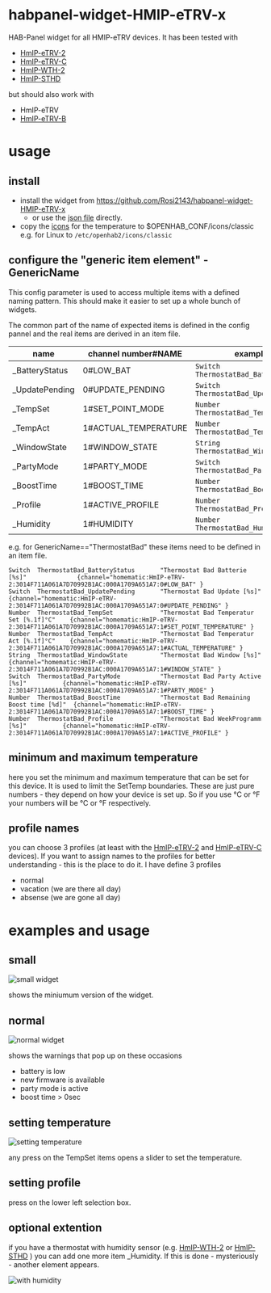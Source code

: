 # habpanel-widget-HMIP-eTRV-x
HAB-Panel widget for all HMIP-eTRV devices.
It has been tested with 
* [HmIP-eTRV-2](https://www.homematic-ip.com/produkte/detail/heizkoerperthermostat.html)
* [HmIP-eTRV-C](https://www.homematic-ip.com/produkte/detail/homematic-ip-heizkoerperthermostat-kompakt.html)
* [HmIP-WTH-2](https://www.homematic-ip.com/produkte/detail/homematic-ip-wandthermostat-mit-luftfeuchtigkeitssensor.html)
* [HmIP-STHD](https://www.homematic-ip.com/produkte/detail/homematic-ip-temperatur-und-luftfeuchtigkeitssensor-mit-display-innen.html)

but should also work with
* HmIP-eTRV
* [HmIP-eTRV-B](https://www.homematic-ip.com/produkte/detail/homematic-ip-heizkoerperthermostat-basic.html)

# usage
## install
* install the widget from https://github.com/Rosi2143/habpanel-widget-HMIP-eTRV-x
  * or use the [json file](https://github.com/Rosi2143/habpanel-widget-HMIP-eTRV-x/blob/master/HmiP-eTRV-2.widget.json) directly.
* copy the [icons](https://github.com/Rosi2143/habpanel-widget-HMIP-eTRV-x/tree/master/icons) for the temperature to $OPENHAB_CONF/icons/classic e.g. for Linux to ```/etc/openhab2/icons/classic```

## configure the "generic item element" - GenericName

This config parameter is used to access multiple items with a defined naming pattern.
This should make it easier to set up a whole bunch of widgets.

The common part of the name of expected items is defined in the config pannel 
and the real items are derived in an item file.

| name                     | channel number#NAME   | example                              |
|--------------------------|-----------------------|--------------------------------------|
| <generic>_BatteryStatus  | 0#LOW_BAT             | `Switch ThermostatBad_BatteryStatus` |
| <generic>_UpdatePending  | 0#UPDATE_PENDING      | `Switch ThermostatBad_UpdatePending` |
| <generic>_TempSet        | 1#SET_POINT_MODE      | `Number ThermostatBad_TempSet`       |
| <generic>_TempAct        | 1#ACTUAL_TEMPERATURE  | `Number ThermostatBad_TempAct`       |
| <generic>_WindowState    | 1#WINDOW_STATE        | `String ThermostatBad_WindowState`   |
| <generic>_PartyMode      | 1#PARTY_MODE          | `Switch ThermostatBad_PartyMode`     |
| <generic>_BoostTime      | 1#BOOST_TIME          | `Number ThermostatBad_BoostTime`     |
| <generic>_Profile        | 1#ACTIVE_PROFILE      | `Number ThermostatBad_Profile`       |
| <generic>_Humidity       | 1#HUMIDITY            | `Number ThermostatBad_Humidity`      |

e.g. for GenericName=="ThermostatBad" these items need to be defined in an item file.
```
Switch  ThermostatBad_BatteryStatus       "Thermostat Bad Batterie [%s]"              {channel="homematic:HmIP-eTRV-2:3014F711A061A7D70992B1AC:000A1709A651A7:0#LOW_BAT" }
Switch  ThermostatBad_UpdatePending       "Thermostat Bad Update [%s]"                {channel="homematic:HmIP-eTRV-2:3014F711A061A7D70992B1AC:000A1709A651A7:0#UPDATE_PENDING" }
Number  ThermostatBad_TempSet             "Thermostat Bad Temperatur Set [%.1f]°C"    {channel="homematic:HmIP-eTRV-2:3014F711A061A7D70992B1AC:000A1709A651A7:1#SET_POINT_TEMPERATURE" }
Number  ThermostatBad_TempAct             "Thermostat Bad Temperatur Act [%.1f]°C"    {channel="homematic:HmIP-eTRV-2:3014F711A061A7D70992B1AC:000A1709A651A7:1#ACTUAL_TEMPERATURE" }
String  ThermostatBad_WindowState         "Thermostat Bad Window [%s]"                {channel="homematic:HmIP-eTRV-2:3014F711A061A7D70992B1AC:000A1709A651A7:1#WINDOW_STATE" }
Switch  ThermostatBad_PartyMode           "Thermostat Bad Party Active [%s]"          {channel="homematic:HmIP-eTRV-2:3014F711A061A7D70992B1AC:000A1709A651A7:1#PARTY_MODE" }
Number  ThermostatBad_BoostTime           "Thermostat Bad Remaining Boost time [%d]"  {channel="homematic:HmIP-eTRV-2:3014F711A061A7D70992B1AC:000A1709A651A7:1#BOOST_TIME" }
Number  ThermostatBad_Profile             "Thermostat Bad WeekProgramm [%s]"          {channel="homematic:HmIP-eTRV-2:3014F711A061A7D70992B1AC:000A1709A651A7:1#ACTIVE_PROFILE" }
```

## minimum and maximum temperature
here you set the minimum and maximum temperature that can be set for this device. It is used to limit the SetTemp boundaries.
These are just pure numbers - they depend on how your device is set up.
So if you use °C or °F your numbers will be °C or °F respectively.

## profile names
you can choose 3 profiles (at least with the 
[HmIP-eTRV-2](https://www.homematic-ip.com/produkte/detail/heizkoerperthermostat.html) 
and [HmIP-eTRV-C](https://www.homematic-ip.com/produkte/detail/homematic-ip-heizkoerperthermostat-kompakt.html) devices). If you want to assign names to the profiles for better understanding - this is the place to do it. I have define 3 profiles
* normal
* vacation (we are there all day)
* absense (we are gone all day)

# examples and usage
## small
![small widget](https://github.com/Rosi2143/habpanel-widget-HMIP-eTRV-x/blob/master/eTRV-2_2.jpg "small widget")

shows the miniumum version of the widget.

## normal
![normal widget](https://github.com/Rosi2143/habpanel-widget-HMIP-eTRV-x/blob/master/eTRV-2_1.JPG "normal widget")

shows the warnings that pop up on these occasions

* battery is low
* new firmware is available
* party mode is active
* boost time > 0sec

## setting temperature
![setting temperature](https://github.com/Rosi2143/habpanel-widget-HMIP-eTRV-x/blob/master/eTRV-2_3.jpg "set temperature")

any press on the TempSet items opens a slider to set the temperature.

## setting profile
press on the lower left selection box.

## optional extention
if you have a thermostat with humidity sensor (e.g. [HmIP-WTH-2](https://www.homematic-ip.com/produkte/detail/homematic-ip-wandthermostat-mit-luftfeuchtigkeitssensor.html) or [HmIP-STHD](https://www.homematic-ip.com/produkte/detail/homematic-ip-temperatur-und-luftfeuchtigkeitssensor-mit-display-innen.html) )
you can add one more item <generic element>_Humidity. If this is done - mysteriously - another element appears.

![with humidity](https://github.com/Rosi2143/habpanel-widget-HMIP-eTRV-x/blob/master/WTH-2_1.jpg "with humidity")